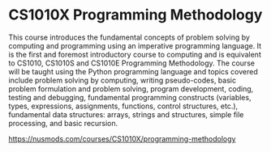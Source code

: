 # CS1010X Programming Methodology

This course introduces the fundamental concepts of problem solving by computing and programming using an imperative programming language. It is the first and foremost introductory course to computing and is equivalent to CS1010, CS1010S and CS1010E Programming Methodology. The course will be taught using the Python programming language and topics covered include problem solving by computing, writing pseudo-codes, basic problem formulation and problem solving, program development, coding, testing and debugging, fundamental programming constructs (variables, types, expressions, assignments, functions, control structures, etc.), fundamental data structures: arrays, strings and structures, simple file processing, and basic recursion.

https://nusmods.com/courses/CS1010X/programming-methodology